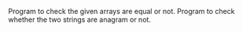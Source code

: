 Program to check the given arrays are equal or not.
Program to check whether the two strings are anagram or not.
